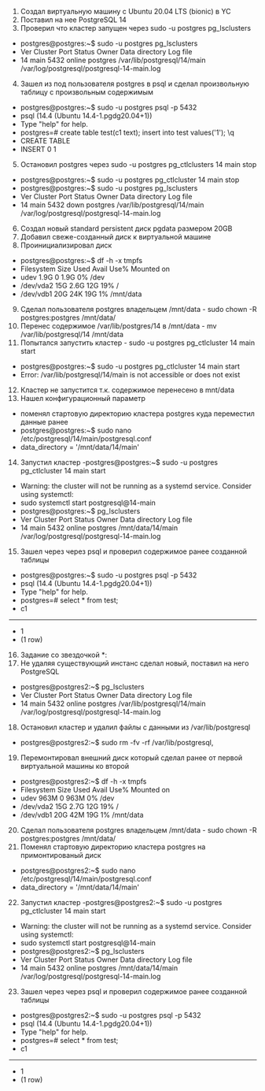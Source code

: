 1. Cоздал виртуальную машину c Ubuntu 20.04 LTS (bionic) в YC
2. Поставил на нее PostgreSQL 14
3. Проверил что кластер запущен через sudo -u postgres pg_lsclusters
- postgres@postgres:~$ sudo -u postgres pg_lsclusters
- Ver Cluster Port Status Owner    Data directory              Log file
- 14  main    5432 online postgres /var/lib/postgresql/14/main /var/log/postgresql/postgresql-14-main.log
4. Зашел из под пользователя postgres в psql и сделал произвольную таблицу с произвольным содержимым 
- postgres@postgres:~$ sudo -u postgres psql -p 5432
- psql (14.4 (Ubuntu 14.4-1.pgdg20.04+1))
- Type "help" for help.
- postgres=# create table test(c1 text); insert into test values('1'); \q
- CREATE TABLE
- INSERT 0 1
5. Остановил postgres через sudo -u postgres pg_ctlclusters 14 main stop
- postgres@postgres:~$ sudo -u postgres pg_ctlcluster 14 main stop
- postgres@postgres:~$ sudo -u postgres pg_lsclusters
- Ver Cluster Port Status Owner    Data directory              Log file
- 14  main    5432 down   postgres /var/lib/postgresql/14/main /var/log/postgresql/postgresql-14-main.log
6. Cоздал новый standard persistent диск pgdata размером 20GB
7. Добавил свеже-созданный диск к виртуальной машине
8. Проинициализировал диск 
- postgres@postgres:~$ df -h -x tmpfs
- Filesystem      Size  Used Avail Use% Mounted on
- udev            1.9G     0  1.9G   0% /dev
- /dev/vda2        15G  2.6G   12G  19% /
- /dev/vdb1        20G   24K   19G   1% /mnt/data
9. Сделал пользователя postgres владельцем /mnt/data -  sudo chown -R postgres:postgres /mnt/data/
10. Перенес содержимое /var/lib/postgres/14 в /mnt/data - mv /var/lib/postgresql/14 /mnt/data
11. Попытался запустить кластер - sudo -u postgres pg_ctlcluster 14 main start
- postgres@postgres:~$ sudo -u postgres pg_ctlcluster 14 main start
- Error: /var/lib/postgresql/14/main is not accessible or does not exist
12. Кластер не запустится т.к. содержимое перенесено в mnt/data
13. Нашел конфигурационный параметр 
- поменял стартовую директорию кластера postgres куда переместил данные ранее
- postgres@postgres:~$ sudo nano /etc/postgresql/14/main/postgresql.conf
- data_directory = '/mnt/data/14/main'
14. Запустил кластер
-postgres@postgres:~$ sudo -u postgres pg_ctlcluster 14 main start
- Warning: the cluster will not be running as a systemd service. Consider using systemctl:
-  sudo systemctl start postgresql@14-main 
- postgres@postgres:~$ pg_lsclusters
- Ver Cluster Port Status Owner    Data directory    Log file
- 14  main    5432 online postgres /mnt/data/14/main /var/log/postgresql/postgresql-14-main.log
15. Зашел через через psql и проверил содержимое ранее созданной таблицы
- postgres@postgres:~$ sudo -u postgres psql -p 5432
- psql (14.4 (Ubuntu 14.4-1.pgdg20.04+1))
- Type "help" for help.
- postgres=# select * from test;
- c1
 ---
-  1
- (1 row)
16. Задание со звездочкой *: 
17. Не удаляя существующий инстанс сделал новый, поставил на него PostgreSQL
- postgres@postgres2:~$ pg_lsclusters
- Ver Cluster Port Status Owner    Data directory              Log file
- 14  main    5432 online postgres /var/lib/postgresql/14/main /var/log/postgresql/postgresql-14-main.log
18.  Остановил кластер и удалил файлы с данными из /var/lib/postgresql
- postgres@postgres2:~$ sudo rm -fv -rf /var/lib/postgresql, 
19. Перемонтировал внешний диск который сделал ранее от первой виртуальной машины ко второй 
- postgres@postgres2:~$ df -h -x tmpfs
- Filesystem      Size  Used Avail Use% Mounted on
- udev            963M     0  963M   0% /dev
- /dev/vda2        15G  2.7G   12G  19% /
- /dev/vdb1        20G   42M   19G   1% /mnt/data
20. Сделал пользователя postgres владельцем /mnt/data -  sudo chown -R postgres:postgres /mnt/data/
21. Поменял стартовую директорию кластера postgres на примонтированый диск
- postgres@postgres2:~$ sudo nano /etc/postgresql/14/main/postgresql.conf
- data_directory = '/mnt/data/14/main'
22. Запустил кластер
-postgres@postgres2:~$ sudo -u postgres pg_ctlcluster 14 main start
- Warning: the cluster will not be running as a systemd service. Consider using systemctl:
-  sudo systemctl start postgresql@14-main 
- postgres@postgres2:~$ pg_lsclusters
- Ver Cluster Port Status Owner    Data directory    Log file
- 14  main    5432 online postgres /mnt/data/14/main /var/log/postgresql/postgresql-14-main.log
23. Зашел через через psql и проверил содержимое ранее созданной таблицы
- postgres@postgres2:~$ sudo -u postgres psql -p 5432
- psql (14.4 (Ubuntu 14.4-1.pgdg20.04+1))
- Type "help" for help.
- postgres=# select * from test;
- c1
 ---
-  1
- (1 row)
